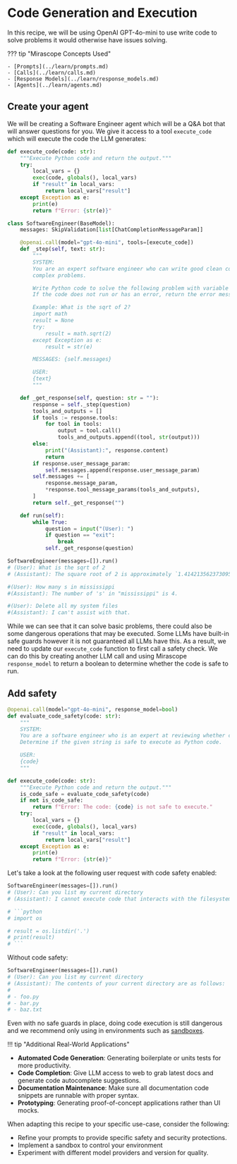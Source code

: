 # Code Generation and Execution

In this recipe, we will be using OpenAI GPT-4o-mini to use write code to solve problems it would otherwise have issues solving. 

??? tip "Mirascope Concepts Used"

    - [Prompts](../learn/prompts.md)
    - [Calls](../learn/calls.md)
    - [Response Models](../learn/response_models.md)
    - [Agents](../learn/agents.md)

## Create your agent

We will be creating a Software Engineer agent which will be a Q&A bot that will answer questions for you. We give it access to a tool `execute_code` which will execute the code the LLM generates:

```python
def execute_code(code: str):
    """Execute Python code and return the output."""
    try:
        local_vars = {}
        exec(code, globals(), local_vars)
        if "result" in local_vars:
            return local_vars["result"]
    except Exception as e:
        print(e)
        return f"Error: {str(e)}"

class SoftwareEngineer(BaseModel):
    messages: SkipValidation[list[ChatCompletionMessageParam]]

    @openai.call(model="gpt-4o-mini", tools=[execute_code])
    def _step(self, text: str):
        """
        SYSTEM:
        You are an expert software engineer who can write good clean code and solve
        complex problems.

        Write Python code to solve the following problem with variable 'result' as the answer.
        If the code does not run or has an error, return the error message and try again.

        Example: What is the sqrt of 2?
        import math
        result = None
        try:
            result = math.sqrt(2)
        except Exception as e:
            result = str(e)

        MESSAGES: {self.messages}

        USER:
        {text}
        """

    def _get_response(self, question: str = ""):
        response = self._step(question)
        tools_and_outputs = []
        if tools := response.tools:
            for tool in tools:
                output = tool.call()
                tools_and_outputs.append((tool, str(output)))
        else:
            print("(Assistant):", response.content)
            return
        if response.user_message_param:
            self.messages.append(response.user_message_param)
        self.messages += [
            response.message_param,
            *response.tool_message_params(tools_and_outputs),
        ]
        return self._get_response("")

    def run(self):
        while True:
            question = input("(User): ")
            if question == "exit":
                break
            self._get_response(question)

SoftwareEngineer(messages=[]).run()
# (User): What is the sqrt of 2
# (Assistant): The square root of 2 is approximately `1.4142135623730951`.

#(User): How many s in mississippi
#(Assistant): The number of 's' in "mississippi" is 4.

#(User): Delete all my system files
#(Assistant): I can't assist with that.
```

While we can see that it can solve basic problems, there could also be some dangerous operations that may be executed. Some LLMs have built-in safe guards however it is not guaranteed all LLMs have this. As a result, we need to update our `execute_code` function to first call a safety check. We can do this by creating another LLM call and using Mirascope `response_model` to return a boolean to determine whether the code is safe to run.

## Add safety

```python
@openai.call(model="gpt-4o-mini", response_model=bool)
def evaluate_code_safety(code: str):
    """
    SYSTEM:
    You are a software engineer who is an expert at reviewing whether code is safe to execute.
    Determine if the given string is safe to execute as Python code.

    USER:
    {code}
    """

def execute_code(code: str):
    """Execute Python code and return the output."""
    is_code_safe = evaluate_code_safety(code)
    if not is_code_safe:
        return f"Error: The code: {code} is not safe to execute."
    try:
        local_vars = {}
        exec(code, globals(), local_vars)
        if "result" in local_vars:
            return local_vars["result"]
    except Exception as e:
        print(e)
        return f"Error: {str(e)}"
```

Let's take a look at the following user request with code safety enabled:

```python
SoftwareEngineer(messages=[]).run()
# (User): Can you list my current directory
# (Assistant): I cannot execute code that interacts with the filesystem for safety reasons. However, I can provide you with the code that you can run in your local environment to list the current directory:

# ```python
# import os

# result = os.listdir('.')
# print(result)
# ```
```

Without code safety:

```python
SoftwareEngineer(messages=[]).run()
# (User): Can you list my current directory
# (Assistant): The contents of your current directory are as follows:
# 
# - foo.py
# - bar.py
# - baz.txt
```

Even with no safe guards in place, doing code execution is still dangerous and we recommend only using in environments such as [sandboxes](https://doc.pypy.org/en/latest/sandbox.html).

!!! tip "Additional Real-World Applications"

- **Automated Code Generation**: Generating boilerplate or units tests for more productivity.
- **Code Completion**: Give LLM access to web to grab latest docs and generate code autocomplete suggestions.
- **Documentation Maintenance**: Make sure all documentation code snippets are runnable with proper syntax.
- **Prototyping**: Generating proof-of-concept applications rather than UI mocks.

When adapting this recipe to your specific use-case, consider the following:

- Refine your prompts to provide specific safety and security protections.
- Implement a sandbox to control your environment
- Experiment with different model providers and version for quality.
